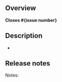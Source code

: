 ## Overview

<!--
What issue are you addressing? (for example, #1234)

If an issue doesn't exist for this pull request (PR) to address, please open one to allow for discussion before opening this PR.
(You can open a new issue at https://github.com/desktop/desktop/issues/new/choose)
-->
**Closes #{issue number}**

## Description

-

## Release notes

<!--
If this is related to a feature, bugfix or improvement, please add a summary of the change so it can be featured in the releaase notes.

If you don't believe this change needs to be mentioned in the release notes, write "no-notes" to indicate this can be skipped.
-->

Notes:
